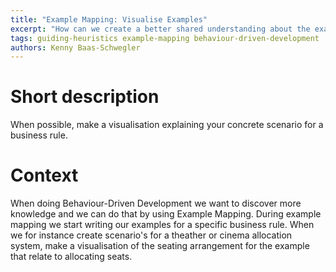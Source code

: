 ```yaml
---
title: "Example Mapping: Visualise Examples"
excerpt: "How can we create a better shared understanding about the examples?"
tags: guiding-heuristics example-mapping behaviour-driven-development
authors: Kenny Baas-Schwegler
---
```


# Short description

When possible, make a visualisation explaining your concrete scenario for a business rule.

# Context

When doing Behaviour-Driven Development we want to discover more knowledge and we can do that by using Example Mapping. During example mapping we start writing our examples for a specific business rule. When we for instance create scenario's for a theather or cinema allocation system, make a visualisation of the seating arrangement for the example that relate to allocating seats.
